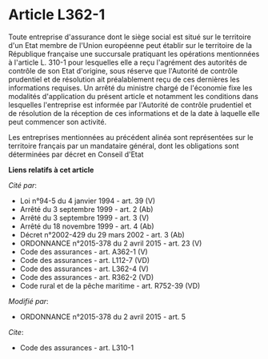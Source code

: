 # Article L362-1

Toute entreprise d'assurance dont le siège social est situé sur le territoire d'un Etat membre de l'Union européenne peut
établir sur le territoire de la République française une succursale pratiquant les opérations mentionnées à l'article L.
310-1 pour lesquelles elle a reçu l'agrément des autorités de contrôle de son Etat d'origine, sous réserve que l'Autorité de
contrôle prudentiel et de résolution ait préalablement reçu de ces dernières les informations requises. Un arrêté du ministre
chargé de l'économie fixe les modalités d'application du présent article et notamment les conditions dans lesquelles
l'entreprise est informée par l'Autorité de contrôle prudentiel et de résolution de la réception de ces informations et de la
date à laquelle elle peut commencer son activité.

Les entreprises mentionnées au précédent alinéa sont représentées sur le territoire français par un mandataire général, dont
les obligations sont déterminées par décret en Conseil d'Etat

**Liens relatifs à cet article**

_Cité par_:

  - Loi n°94-5 du 4 janvier 1994 - art. 39 (V)
  - Arrêté du 3 septembre 1999 - art. 2 (Ab)
  - Arrêté du 3 septembre 1999 - art. 3 (V)
  - Arrêté du 18 novembre 1999 - art. 4 (Ab)
  - Décret n°2002-429 du 29 mars 2002 - art. 3 (Ab)
  - ORDONNANCE n°2015-378 du 2 avril 2015 - art. 23 (V)
  - Code des assurances - art. A362-1 (V)
  - Code des assurances - art. L112-7 (VD)
  - Code des assurances - art. L362-4 (V)
  - Code des assurances - art. R362-2 (VD)
  - Code rural et de la pêche maritime - art. R752-39 (VD)

_Modifié par_:

  - ORDONNANCE n°2015-378 du 2 avril 2015 - art. 5

_Cite_:

  - Code des assurances - art. L310-1
